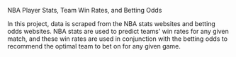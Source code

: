 NBA Player Stats, Team Win Rates, and Betting Odds

In this project, data is scraped from the NBA stats websites and betting odds websites.
NBA stats are used to predict teams' win rates for any given match, and these win rates
are used in conjunction with the betting odds to recommend the optimal team to bet on
for any given game.
